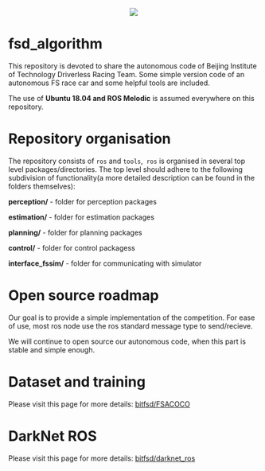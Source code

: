 <p align="center"> 
<img src="resource/img/BITFSD_logo.png">
</p>


# fsd_algorithm

This repository is devoted to share the autonomous code of Beijing Institute of Technology Driverless Racing Team. Some simple version code of an autonomous FS race car and some helpful tools are included.

The use of **Ubuntu 18.04 and ROS Melodic** is assumed everywhere on this repository.



# Repository organisation

The repository consists of `ros` and `tools`,` ros` is organised in several top level packages/directories. The top level should adhere to the following subdivision of functionality(a more detailed description can be found in the folders themselves):

**perception/** - folder for perception packages

**estimation/** - folder for estimation packages

**planning/** - folder for planning packages

**control/** - folder for control packagess

**interface_fssim/** - folder for communicating with simulator

# Open source roadmap

Our goal is to provide a simple implementation of the competition. For ease of use, most ros node use the ros standard message type to send/recieve.  

We will continue to open source our autonomous code, when this part is stable and simple enough.

# Dataset and training

Please visit this page for more details: [bitfsd/FSACOCO](https://github.com/bitfsd/FSACOCO)  

# DarkNet ROS

Please visit this page for more details: [bitfsd/darknet_ros](https://github.com/bitfsd/darknet_ros) 

